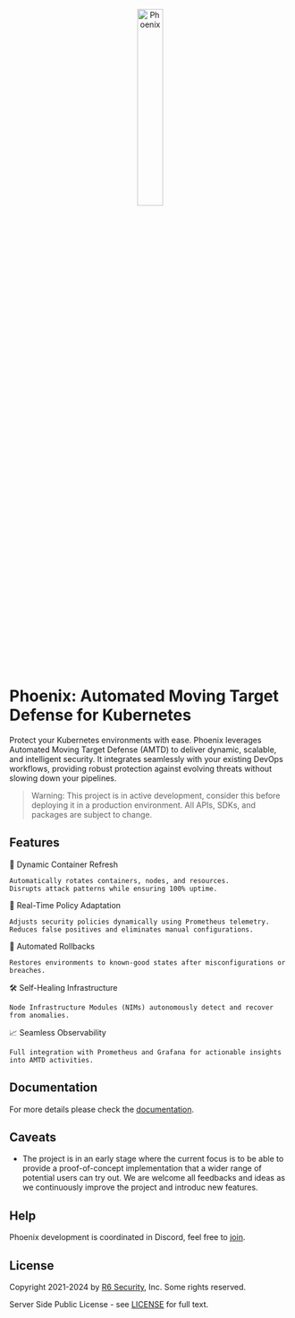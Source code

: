 <p align="center">
  <img alt="Phoenix", src="docs/img/phoenix-logo.png" width="30%" height="30%"></br>
</p>

# Phoenix: Automated Moving Target Defense for Kubernetes

Protect your Kubernetes environments with ease.
Phoenix leverages Automated Moving Target Defense (AMTD) to deliver dynamic, scalable, and intelligent security. It integrates seamlessly with your existing DevOps workflows, providing robust protection against evolving threats without slowing down your pipelines.
> Warning: This project is in active development, consider this before deploying it in a production environment.  All APIs, SDKs, and packages are subject to change.

## Features
🔄 Dynamic Container Refresh

    Automatically rotates containers, nodes, and resources.
    Disrupts attack patterns while ensuring 100% uptime.

📜 Real-Time Policy Adaptation

    Adjusts security policies dynamically using Prometheus telemetry.
    Reduces false positives and eliminates manual configurations.

🔄 Automated Rollbacks

    Restores environments to known-good states after misconfigurations or breaches.

🛠️ Self-Healing Infrastructure

    Node Infrastructure Modules (NIMs) autonomously detect and recover from anomalies.

📈 Seamless Observability

    Full integration with Prometheus and Grafana for actionable insights into AMTD activities.
    
## Documentation

For more details please check the [documentation](docs/README.md).

## Caveats

* The project is in an early stage where the current focus is to be able to provide a proof-of-concept implementation that a wider range of potential users can try out. We are welcome all feedbacks and ideas as we continuously improve the project and introduc new features.

## Help

Phoenix development is coordinated in Discord, feel free to [join](https://discord.gg/zMt663CG).

## License

Copyright 2021-2024 by [R6 Security](https://www.r6security.com), Inc. Some rights reserved.

Server Side Public License - see [LICENSE](/LICENSE) for full text.
